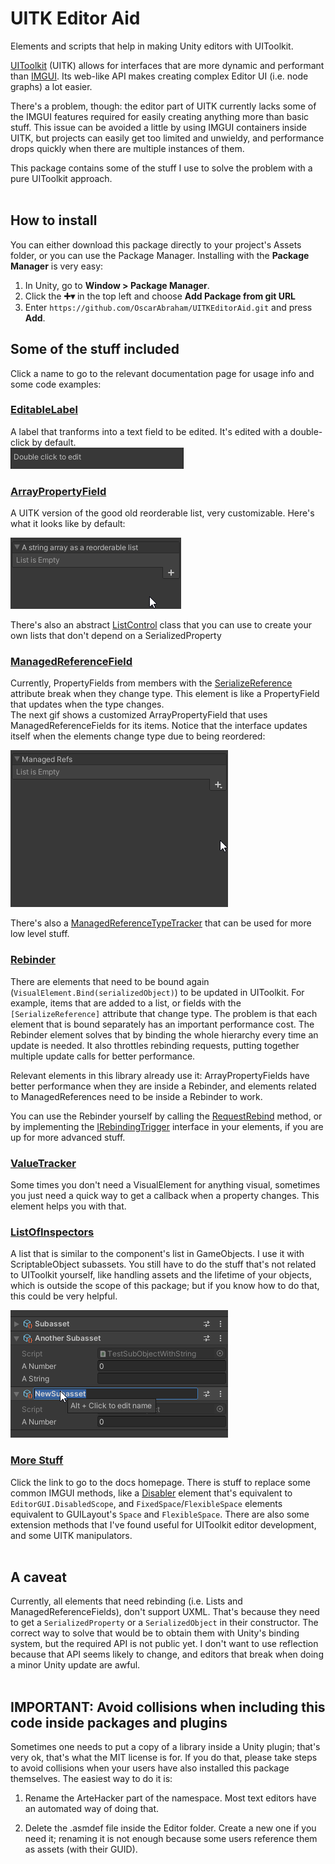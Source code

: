 # UITK Editor Aid
Elements and scripts that help in making Unity editors with UIToolkit.<br/>

[UIToolkit](https://docs.unity3d.com/Manual/UIElements.html) (UITK) allows for interfaces that are more dynamic and 
performant than [IMGUI](https://docs.unity3d.com/Manual/GUIScriptingGuide.html). Its web-like API makes creating 
complex Editor UI (i.e. node graphs) a lot easier.

There's a problem, though: the editor part of UITK currently lacks some of the IMGUI features required for easily
creating anything more than basic stuff. This issue can be avoided a little by using IMGUI containers inside UITK,
but projects can easily get too limited and unwieldy, and performance drops quickly when there are multiple instances
of them.

This package contains some of the stuff I use to solve the problem with a pure UIToolkit approach.
<br/><br/>

## How to install
You can either download this package directly to your project's Assets folder, or you can use the Package Manager.
Installing with the __Package Manager__ is very easy:
1. In Unity, go to __Window > Package Manager__.
2. Click the __➕▾__ in the top left and choose __Add Package from git URL__
3. Enter `https://github.com/OscarAbraham/UITKEditorAid.git` and press __Add__.


## Some of the stuff included
Click a name to go to the relevant documentation page for usage info and some code examples:

### [EditableLabel](https://artehacker.com/UITKEditorAid/api/ArteHacker.UITKEditorAid.EditableLabel.html)
A label that tranforms into a text field to be edited. It's edited with a double-click by default.<br/>
![EditableLabel preview](doc_images/EditableLabel.png)

### [ArrayPropertyField](https://artehacker.com/UITKEditorAid/api/ArteHacker.UITKEditorAid.ArrayPropertyField.html)
A UITK version of the good old reorderable list, very customizable. Here's what it looks like by default:

![ArrayPropertyField preview](doc_images/DefaultReorderableList.png)

There's also an abstract [ListControl](https://artehacker.com/UITKEditorAid/api/ArteHacker.UITKEditorAid.ListControl.html)
class that you can use to create your own lists that don't depend on a SerializedProperty
 
### [ManagedReferenceField](https://artehacker.com/UITKEditorAid/api/ArteHacker.UITKEditorAid.ManagedReferenceField.html)
Currently, PropertyFields from members with the [SerializeReference](https://docs.unity3d.com/ScriptReference/SerializeReference.html)
attribute break when they change type. This element is like a PropertyField that updates when the type changes.<br/>
The next gif shows a customized ArrayPropertyField that uses ManagedReferenceFields for its items. Notice that the
interface updates itself when the elements change type due to being reordered:

![A customized list of Managed References](doc_images/ManagedRefsList.png)

There's also a [ManagedReferenceTypeTracker](https://artehacker.com/UITKEditorAid/api/ArteHacker.UITKEditorAid.ManagedReferenceTypeTracker.html)
that can be used for more low level stuff.

### [Rebinder](https://artehacker.com/UITKEditorAid/api/ArteHacker.UITKEditorAid.Rebinder.html)
There are elements that need to be bound again (`VisualElement.Bind(serializedObject)`) to be updated in UIToolkit. For example,
items that are added to a list, or fields with the `[SerializeReference]` attribute that change type. The problem is
that each element that is bound separately has an important performance cost. The Rebinder element solves that by
binding the whole hierarchy every time an update is needed. It also throttles rebinding requests, putting together 
multiple update calls for better performance. 

Relevant elements in this library already use it: ArrayPropertyFields have better performance when they are inside a
Rebinder, and elements related to ManagedReferences need to be inside a Rebinder to work.

You can use the Rebinder yourself by calling the
[RequestRebind](https://artehacker.com/UITKEditorAid/api/ArteHacker.UITKEditorAid.Rebinder.html#ArteHacker_UITKEditorAid_Rebinder_RequestRebind)
method, or by implementing the
[IRebindingTrigger](https://artehacker.com/UITKEditorAid/api/ArteHacker.UITKEditorAid.IRebindingTrigger.html) interface
in your elements, if you are up for more advanced stuff.

### [ValueTracker](https://artehacker.com/UITKEditorAid/api/ArteHacker.UITKEditorAid.ValueTracker-1.html)
Some times you don't need a VisualElement for anything visual, sometimes you just need a quick way to get a callback when
a property changes. This element helps you with that.

### [ListOfInspectors](https://artehacker.com/UITKEditorAid/api/ArteHacker.UITKEditorAid.ListOfInspectors.html)
A list that is similar to the component's list in GameObjects. I use it with ScriptableObject subassets. You still have to
do the stuff that's not related to UIToolkit yourself, like handling assets and the lifetime of your objects, which is
outside the scope of this package; but if you know how to do that, this could be very helpful.

![ListOfInspectors preview](doc_images/ListOfInspectors.png)
<br/>

### [More Stuff](https://artehacker.com/UITKEditorAid/api/ArteHacker.UITKEditorAid.html)
Click the link to go to the docs homepage. There is stuff to replace some common IMGUI methods, like a 
[Disabler](https://artehacker.com/UITKEditorAid/api/ArteHacker.UITKEditorAid.Disabler.html) element that's equivalent
to `EditorGUI.DisabledScope`, and `FixedSpace`/`FlexibleSpace` elements equivalent to GUILayout's `Space` and `FlexibleSpace`.
There are also some extension methods that I've found useful for UIToolkit editor development, and some UITK manipulators.
<br/><br/>

## A caveat
Currently, all elements that need rebinding  (i.e. Lists and ManagedReferenceFields), don't support UXML. That's because
they need to get a `SerializedProperty` or a `SerializedObject` in their constructor. The correct way to solve that would
be to obtain them with Unity's binding system, but the required API is not public yet. I don't want to use reflection
because that API seems likely to change, and editors that break when doing a minor Unity update are awful.<br/><br/>

## IMPORTANT: Avoid collisions when including this code inside packages and plugins
Sometimes one needs to put a copy of a library inside a Unity plugin; that's very ok, that's what the MIT license is for.
If you do that, please take steps to avoid collisions when your users have also installed this package themselves. The
easiest way to do it is:

1. Rename the ArteHacker part of the namespace. Most text editors have an automated way of doing that.

2. Delete the .asmdef file inside the Editor folder. Create a new one if you need it; renaming it is not enough because
some users reference them as assets (with their GUID).